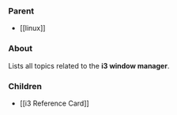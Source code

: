 ### Parent
- [[linux]]
### About
Lists all topics related to the **i3 window manager**.

### Children
- [[i3 Reference Card]]






